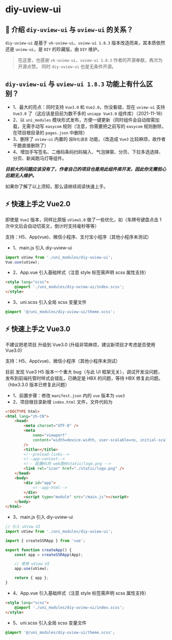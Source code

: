 # diy-uview-ui

## 🌈 介绍 `diy-uview-ui` 与 `uview-ui` 的关系？

`diy-uview-ui` 是基于 `vk-uview-ui`、`uview-ui 1.8.3` 版本改造而来，其本质依然还是 `uview-ui`，是 `DIY` 的珍藏版，由 `DIY` 维护。

> 在这里，也感谢 `vk-uview-ui`、`uview-ui 1.8.3` 作者的开源奉献，再次为开源点赞。 同时 `diy-uview-ui` 也是无条件开源。

## `diy-uview-ui` 与 `uview-ui 1.8.3` 功能上有什么区别？

-   1、最大的亮点：同时支持 `Vue3.0` 和 `Vue2.0`，你没看错，现在 `uview-ui` 支持 `Vue3.0` 了（这应该是目前为数不多的 `uniapp Vue3.0` 组件库）（2021-11-18）
-   2、以 `uni_modules` 模块形式发布，方便一键更新（同时组件会自动按需加载，无需手动写 `easycom` 规则（注意，你需要把之前写的 `easycom` 规则删除，在项目根目录的 `pages.json` 中删除）
-   3、删除了 `uview-ui` 内置的 `国际化语言` 功能，（改造成 `Vue3` 比较麻烦，故作者干脆直接删除了）
-   4、增加手写签名、二维码条码扫码输入、气泡弹窗、分页、下拉多选选择、分页、新闻跑马灯等组件。

**_目前大的问题应该没有了，作者自己的项目也是用此组件库开发，因此你无需担心后期无人维护。_**

如果你了解了以上须知，那么请继续阅读快速上手。

## ⚡ 快速上手之 Vue2.0

即使是 `Vue2` 版本，同样比原版 `uView1.0` 做了一些优化，如（车牌号键盘点击 1 次中文后会自动切英文，倒计时支持毫秒等等）

支持：H5、App(vue)、微信小程序、支付宝小程序（其他小程序未测试）

-   1、main.js 引入 diy-uview-ui

```js
import uView from './uni_modules/diy-uview-ui';
Vue.use(uView);
```

-   2、App.vue 引入基础样式（注意 style 标签需声明 scss 属性支持）

```html
<style lang="scss">
    @import './uni_modules/diy-uview-ui/index.scss';
</style>
```

-   3、uni.scss 引入全局 scss 变量文件

```css
@import '@/uni_modules/diy-uview-ui/theme.scss';
```

## ⚡ 快速上手之 Vue3.0

不建议把老项目 升级到 Vue3.0 (升级非常麻烦，建议新项目才考虑是否使用 Vue3.0)

支持：H5、App(vue)、微信小程序（其他小程序未测试）

目前 发现 Vue3 H5 版本一个重大 bug（与此 UI 框架无关），调试开发没问题，发布到前端托管时样式会错乱，已确定是 HBX 的问题，等待 HBX 修复此问题。（hbx3.3.0 版本已修复此问题）

-   1、前置步骤：修改 `manifest.json` 内的 `vue` 版本为 `vue3`
-   2、项目根目录新增 `index.html` 文件，文件代码为

```html
<!DOCTYPE html>
<html lang="zh-CN">
    <head>
        <meta charset="UTF-8" />
        <meta
            name="viewport"
            content="width=device-width, user-scalable=no, initial-scale=1.0, maximum-scale=1.0, minimum-scale=1.0"
        />
        <title></title>
        <!--preload-links-->
        <!--app-context-->
        <!-- 配置H5的 web图标static/logo.png -->
        <link rel="icon" href="./static/logo.png" />
    </head>
    <body>
        <div id="app">
            <!--app-html-->
        </div>
        <script type="module" src="/main.js"></script>
    </body>
</html>
```

-   3、main.js 引入 diy-uview-ui

```js
// 引入 uView UI
import uView from './uni_modules/diy-uview-ui';

import { createSSRApp } from 'vue';

export function createApp() {
    const app = createSSRApp(App);

    // 使用 uView UI
    app.use(uView);

    return { app };
}
```

-   4、App.vue 引入基础样式（注意 style 标签需声明 scss 属性支持）

```html
<style lang="scss">
    @import './uni_modules/diy-uview-ui/index.scss';
</style>
```

-   5、uni.scss 引入全局 scss 变量文件

```css
@import '@/uni_modules/diy-uview-ui/theme.scss';
```
